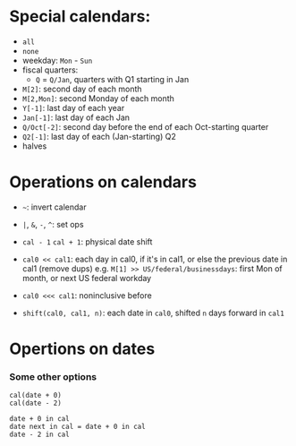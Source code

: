 

# Special calendars:

- `all`
- `none`
- weekday: `Mon` - `Sun`
- fiscal quarters:
  - `Q` = `Q/Jan`, quarters with Q1 starting in Jan
- `M[2]`: second day of each month
- `M[2,Mon]`: second Monday of each month
- `Y[-1]`: last day of each year
- `Jan[-1]`: last day of each Jan
- `Q/Oct[-2]`: second day before the end of each Oct-starting quarter
- `Q2[-1]`: last day of each (Jan-starting) Q2
- halves

# Operations on calendars

- `~`: invert calendar
- `|`, `&`, `-`, `^`: set ops

- `cal - 1` `cal + 1`: physical date shift

- `cal0 << cal1`: each day in cal0, if it's in cal1, or else the previous date in cal1 (remove dups)
  e.g. `M[1] >> US/federal/businessdays`: first Mon of month, or next US federal workday

- `cal0 <<< cal1`: noninclusive before

- `shift(cal0, cal1, n)`: each date in `cal0`, shifted `n` days forward in `cal1`


# Opertions on dates

### Some other options

```
cal(date + 0)
cal(date - 2)

date + 0 in cal
date next in cal = date + 0 in cal
date - 2 in cal
```

